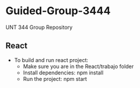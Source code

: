 # Guided-Group-3444
UNT 344 Group Repository

## React
- To build and run react project:
  - Make sure you are in the React/trabajo folder
  - Install dependencies: npm install
  - Run the project: npm start
